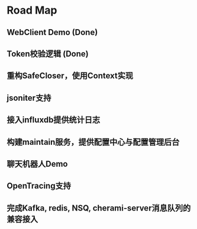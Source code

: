 # Road Map

## WebClient Demo (Done)

## Token校验逻辑 (Done)

## 重构SafeCloser，使用Context实现

## jsoniter支持

## 接入influxdb提供统计日志

## 构建maintain服务，提供配置中心与配置管理后台

## 聊天机器人Demo

## OpenTracing支持

## 完成Kafka, redis, NSQ, cherami-server消息队列的兼容接入
